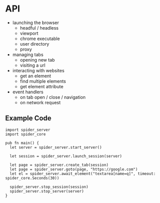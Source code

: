 # API

* launching the browser
  * headful / headless
  * viewport
  * chrome executable
  * user directory
  * proxy
* managing tabs
  * opening new tab
  * visiting a url
* interacting with websites
  * get an element
  * find multiple elements
  * get element attribute
* event handlers
  * on tab open / close / navigation
  * on network request

## Example Code
```gleam
import spider_server
import spider_core

pub fn main() {
  let server = spider_server.start_server()

  let session = spider_server.launch_session(server)

  let page = spider_server.create_tab(session)
  let page = spider_server.goto(page, "https://google.com")
  let el = spider_server.await_element("textarea[name=q]", timeout: spider_core.Seconds(30))

  spider_server.stop_session(session)
  spider_server.stop_server(server)
}
```
